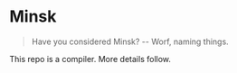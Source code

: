 # Minsk

> Have you considered Minsk? -- Worf, naming things.

This repo is a compiler. More details follow.
